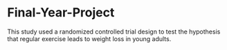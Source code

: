 # Final-Year-Project
This study used a randomized controlled trial design to test the hypothesis that regular exercise leads to weight loss in young adults.

